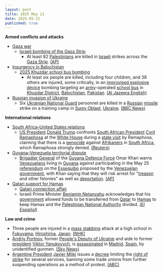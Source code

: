 ```yaml
---
layout: post
title: 2025 May 21
date: 2025-05-21
published: true
---
```



**Armed conflicts and attacks**

* [Gaza war](https://en.wikipedia.org/wiki/Gaza_war "Gaza war")
  + [Israeli bombing of the Gaza Strip](https://en.wikipedia.org/wiki/Israeli_bombing_of_the_Gaza_Strip "Israeli bombing of the Gaza Strip")
    - At least 82 [Palestinians](https://en.wikipedia.org/wiki/Palestinians "Palestinians") are killed in [Israeli](https://en.wikipedia.org/wiki/Israel_Defence_Forces "Israel Defence Forces") strikes across the [Gaza Strip](https://en.wikipedia.org/wiki/Gaza_Strip "Gaza Strip"). [(AP)](https://apnews.com/article/israel-palestinians-hamas-war-news-hostages-05-21-2025-11444e8b684b983dbb64daa5854b7b14)
* [Insurgency in Balochistan](https://en.wikipedia.org/wiki/Insurgency_in_Balochistan "Insurgency in Balochistan")
  + [2025 Khuzdar school bus bombing](https://en.wikipedia.org/wiki/2025_Khuzdar_school_bus_bombing "2025 Khuzdar school bus bombing")
    - At least six people are killed, including four children, and 38 others are injured, some critically, in an [improvised explosive device](https://en.wikipedia.org/wiki/Improvised_explosive_device "Improvised explosive device") bombing targeting an [army](https://en.wikipedia.org/wiki/Pakistan_Armed_Forces "Pakistan Armed Forces")-operated [school bus](https://en.wikipedia.org/wiki/School_bus "School bus") in [Khuzdar District](https://en.wikipedia.org/wiki/Khuzdar_District "Khuzdar District"), [Balochistan](https://en.wikipedia.org/wiki/Balochistan%2C_Pakistan "Balochistan, Pakistan"), [Pakistan](https://en.wikipedia.org/wiki/Pakistan "Pakistan"). [(Al Jazeera English)](https://www.aljazeera.com/news/2025/5/21/at-least-four-children-killed-in-southwest-pakistin-blast)
* [Russian invasion of Ukraine](https://en.wikipedia.org/wiki/Russian_invasion_of_Ukraine "Russian invasion of Ukraine")
  + Six [Ukrainian National Guard](https://en.wikipedia.org/wiki/National_Guard_of_Ukraine "National Guard of Ukraine") personnel are killed in a [Russian](https://en.wikipedia.org/wiki/Russian_Armed_Forces "Russian Armed Forces") [missile](https://en.wikipedia.org/wiki/Missile "Missile") strike on a training camp in [Sumy Oblast](https://en.wikipedia.org/wiki/Sumy_Oblast "Sumy Oblast"), [Ukraine](https://en.wikipedia.org/wiki/Ukraine "Ukraine"). [(BBC News)](https://www.bbc.co.uk/news/articles/cvg770d0gpko)

**International relations**

* [South Africa–United States relations](https://en.wikipedia.org/wiki/South_Africa%E2%80%93United_States_relations "South Africa–United States relations")
  + [US President](https://en.wikipedia.org/wiki/US_President "US President") [Donald Trump](https://en.wikipedia.org/wiki/Donald_Trump "Donald Trump") confronts [South African President](https://en.wikipedia.org/wiki/South_African_President "South African President") [Cyril Ramaphosa](https://en.wikipedia.org/wiki/Cyril_Ramaphosa "Cyril Ramaphosa") at the [White House](https://en.wikipedia.org/wiki/White_House "White House") during a [state visit](https://en.wikipedia.org/wiki/State_visit "State visit") by Ramaphosa, claiming that there is a [genocide](https://en.wikipedia.org/wiki/Genocide "Genocide") against [Afrikaners](https://en.wikipedia.org/wiki/Afrikaners "Afrikaners") in [South Africa](https://en.wikipedia.org/wiki/South_Africa "South Africa"), which Ramaphosa strongly denied. [(Reuters)](https://www.reuters.com/world/africa/under-attack-by-trump-south-africas-ramaphosa-responds-with-trade-deal-offer-2025-05-21/)
* [Guyana–Venezuela territorial dispute](https://en.wikipedia.org/wiki/Guyana%E2%80%93Venezuela_territorial_dispute "Guyana–Venezuela territorial dispute")
  + [Brigadier General](https://en.wikipedia.org/wiki/Brigadier_General "Brigadier General") of the [Guyana Defence Force](https://en.wikipedia.org/wiki/Guyana_Defence_Force "Guyana Defence Force") Omar Khan warns [Venezuelans](https://en.wikipedia.org/wiki/Venezuelans "Venezuelans") living in [Guyana](https://en.wikipedia.org/wiki/Guyana "Guyana") against participating in the May 25 [referendum](https://en.wikipedia.org/wiki/Referendum "Referendum") on the [Essequibo](https://en.wikipedia.org/wiki/Guyana%E2%80%93Venezuela_territorial_dispute "Guyana–Venezuela territorial dispute") proposed by the [Venezuelan government](https://en.wikipedia.org/wiki/Venezuelan_government "Venezuelan government"), with Khan saying that they will risk arrest for "[treason](https://en.wikipedia.org/wiki/Treason "Treason") and other felonies" as well as [deportation](https://en.wikipedia.org/wiki/Deportation "Deportation"). [(AP)](https://apnews.com/article/guyana-venezuela-elections-essequibo-dispute-a74a9e86bb8ccffe8744a0068cba8502)
* [Qatari support for Hamas](https://en.wikipedia.org/wiki/Qatari_support_for_Hamas "Qatari support for Hamas")
  + [Qatari connection affair](https://en.wikipedia.org/wiki/Qatari_connection_affair "Qatari connection affair")
  + Israeli Prime Minister [Benjamin Netanyahu](https://en.wikipedia.org/wiki/Benjamin_Netanyahu "Benjamin Netanyahu") acknowledges that his [government](https://en.wikipedia.org/wiki/Thirty-seventh_government_of_Israel "Thirty-seventh government of Israel") allowed funds to be transferred from [Qatar](https://en.wikipedia.org/wiki/Qatar "Qatar") to [Hamas](https://en.wikipedia.org/wiki/Hamas "Hamas") to keep Hamas and the [Palestinian National Authority](https://en.wikipedia.org/wiki/Palestinian_National_Authority "Palestinian National Authority") divided. [(*El Español*)](https://www.elespanol.com/mundo/oriente-proximo/20250521/netanyahu-reconoce-permitio-financiar-hamas-qatar-dividir-causa-palestina/1003743768444_0.html)

**Law and crime**

* Three people are injured in a [mass stabbing](https://en.wikipedia.org/wiki/Mass_stabbing "Mass stabbing") attack at a high school in [Fukuyama](https://en.wikipedia.org/wiki/Fukuyama%2C_Hiroshima "Fukuyama, Hiroshima"), [Hiroshima](https://en.wikipedia.org/wiki/Hiroshima_Prefecture "Hiroshima Prefecture"), [Japan](https://en.wikipedia.org/wiki/Japan "Japan"). [(NHK)](https://www3.nhk.or.jp/nhkworld/en/news/20250521_15/)
* [Andriy Portnov](https://en.wikipedia.org/wiki/Andriy_Portnov "Andriy Portnov"), former [People's Deputy of Ukraine](https://en.wikipedia.org/wiki/People%27s_Deputy_of_Ukraine "People's Deputy of Ukraine") and aide to former [president](https://en.wikipedia.org/wiki/President_of_Ukraine "President of Ukraine") [Viktor Yanukovych](https://en.wikipedia.org/wiki/Viktor_Yanukovych "Viktor Yanukovych"), is [assassinated](https://en.wikipedia.org/wiki/Assassination "Assassination") in [Madrid](https://en.wikipedia.org/wiki/Madrid "Madrid"), [Spain](https://en.wikipedia.org/wiki/Spain "Spain"), by unidentified gunmen. [(Sky News)](https://news.sky.com/story/aide-to-former-ukrainian-president-shot-dead-in-madrid-13372008)
* [Argentine President](https://en.wikipedia.org/wiki/Argentine_President "Argentine President") [Javier Milei](https://en.wikipedia.org/wiki/Javier_Milei "Javier Milei") issues a [decree](https://en.wikipedia.org/wiki/Decree "Decree") limiting the [right of strike](https://en.wikipedia.org/wiki/Right_of_strike "Right of strike") for several services, banning some trade unions from further suspending operations as a method of protest. [(ABC)](https://www.abc.es/internacional/gobierno-milei-limita-decreto-derecho-huelga-argentina-20250521230811-nt.html?ref=https%3A%2F%2Fwww.abc.es%2Finternacional%2Fgobierno-milei-limita-decreto-derecho-huelga-argentina-20250521230811-nt.html)
